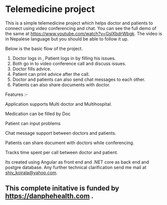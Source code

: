 # Telemedicine project
This is a simple telemedicine project which helps doctor and patients to connect using video conferencing and chat. You can see the full demo of the same at https://www.youtube.com/watch?v=GslXbdrWbgk. The video is in Nepalese language but you should be able to follow it up.

Below  is the basic flow of the project.

1. Doctor logs in , Patient logs in by filling his issues.
2. Both go in to video conference call and discuss issues.
3. Doctor fills advice.
4. Patient can  print advice after the call.
5. Doctor and patients can also send chat messages to each other. 
6. Patients can also share documents with doctor.



Features :-

Application supports Multi doctor and Multihospital.

Medication can be filled by Doc

Patient can input problems

Chat message support between doctors and patients.

Patients can share document with doctors while conferencing.

Tracks time spent per call between doctor and patient.

Its created using Angular as front end and .NET core as back end and postgre database. Any further technical clarification send me mail at shiv_koirala@yahoo.com.

This complete initative is funded by https://danphehealth.com . 
--